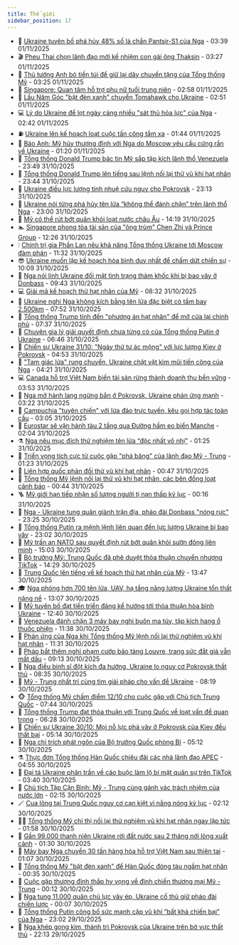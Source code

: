 ```yaml
---
title: Thế giới
sidebar_position: 17
---
```


<!-- dantri-the-gioi:START -->
- 🌋 [Ukraine tuyên bố phá hủy 48% số lá chắn Pantsir-S1 của Nga](https://dantri.com.vn/the-gioi/ukraine-tuyen-bo-pha-huy-48-so-la-chan-pantsir-s1-cua-nga-20251101103523399.htm) - 03:39 01/11/2025
- 🎬 [Pheu Thai chọn lãnh đạo mới kế nhiệm con gái ông Thaksin](https://dantri.com.vn/the-gioi/pheu-thai-chon-lanh-dao-moi-ke-nhiem-con-gai-ong-thaksin-20251101102017376.htm) - 03:27 01/11/2025
- 🧰 [Thủ tướng Anh bỏ tiền túi để giữ lại dây chuyền tặng của Tổng thống Mỹ](https://dantri.com.vn/the-gioi/thu-tuong-anh-bo-tien-tui-de-giu-lai-day-chuyen-tang-cua-tong-thong-my-20251101101727288.htm) - 03:25 01/11/2025
- 🌋 [Singapore: Quan tâm hỗ trợ phụ nữ tuổi trung niên](https://dantri.com.vn/the-gioi/singapore-quan-tam-ho-tro-phu-nu-tuoi-trung-nien-20251101095800566.htm) - 02:58 01/11/2025
- 🗽 [Lầu Năm Góc &quot;bật đèn xanh&quot; chuyển Tomahawk cho Ukraine](https://dantri.com.vn/the-gioi/lau-nam-goc-bat-den-xanh-chuyen-tomahawk-cho-ukraine-20251101094251398.htm) - 02:51 01/11/2025
- 💻 [Lý do Ukraine để lọt ngày càng nhiều &quot;sát thủ hỏa lực&quot; của Nga](https://dantri.com.vn/the-gioi/ly-do-ukraine-de-lot-ngay-cang-nhieu-sat-thu-hoa-luc-cua-nga-20251101091811500.htm) - 02:42 01/11/2025
- ⛽️ [Ukraine lên kế hoạch loạt cuộc tấn công tầm xa](https://dantri.com.vn/the-gioi/ukraine-len-ke-hoach-loat-cuoc-tan-cong-tam-xa-20251101081408547.htm) - 01:44 01/11/2025
- 🤩 [Báo Anh: Mỹ hủy thượng đỉnh với Nga do Moscow yêu cầu cứng rắn về Ukraine](https://dantri.com.vn/the-gioi/bao-anh-my-huy-thuong-dinh-voi-nga-do-moscow-yeu-cau-cung-ran-ve-ukraine-20251031151431304.htm) - 01:20 01/11/2025
- 🧐 [Tổng thống Donald Trump bác tin Mỹ sắp tập kích lãnh thổ Venezuela](https://dantri.com.vn/the-gioi/tong-thong-donald-trump-bac-tin-my-sap-tap-kich-lanh-tho-venezuela-20251101064250715.htm) - 23:49 31/10/2025
- 🎊 [Tổng thống Donald Trump lên tiếng sau lệnh nối lại thử vũ khí hạt nhân](https://dantri.com.vn/the-gioi/tong-thong-donald-trump-len-tieng-sau-lenh-noi-lai-thu-vu-khi-hat-nhan-20251101063110797.htm) - 23:44 31/10/2025
- 📝 [Ukraine điều lực lượng tinh nhuệ cứu nguy cho Pokrovsk](https://dantri.com.vn/the-gioi/ukraine-dieu-luc-luong-tinh-nhue-cuu-nguy-cho-pokrovsk-20251101060640449.htm) - 23:13 31/10/2025
- 🤡 [Ukraine nói từng phá hủy tên lửa “không thể đánh chặn” trên lãnh thổ Nga](https://dantri.com.vn/the-gioi/ukraine-noi-tung-pha-huy-ten-lua-khong-the-danh-chan-tren-lanh-tho-nga-20251101055457087.htm) - 23:00 31/10/2025
- 🥷 [Mỹ có thể rút bớt quân khỏi loạt nước châu Âu](https://dantri.com.vn/the-gioi/my-co-the-rut-bot-quan-khoi-loat-nuoc-chau-au-20251031210842801.htm) - 14:19 31/10/2025
- 🏊 [Singapore phong tỏa tài sản của &quot;ông trùm&quot; Chen Zhi và Prince Group](https://dantri.com.vn/the-gioi/singapore-phong-toa-tai-san-cua-ong-trum-chen-zhi-va-prince-group-20251031191746588.htm) - 12:26 31/10/2025
- 🕯 [Chính trị gia Phần Lan nêu khả năng Tổng thống Ukraine tới Moscow đàm phán](https://dantri.com.vn/the-gioi/chinh-tri-gia-phan-lan-neu-kha-nang-tong-thong-ukraine-toi-moscow-dam-phan-20251031182350917.htm) - 11:32 31/10/2025
- 😎 [Ukraine muốn lập kế hoạch hòa bình duy nhất để chấm dứt chiến sự](https://dantri.com.vn/the-gioi/ukraine-muon-lap-ke-hoach-hoa-binh-duy-nhat-de-cham-dut-chien-su-20251031165937085.htm) - 10:09 31/10/2025
- 🌈 [Nga nói lính Ukraine đối mặt tình trạng thảm khốc khi bị bao vây ở Donbass](https://dantri.com.vn/the-gioi/nga-noi-linh-ukraine-doi-mat-tinh-trang-tham-khoc-khi-bi-bao-vay-o-donbass-20251031163001423.htm) - 09:43 31/10/2025
- 💻 [Giải mã kế hoạch thử hạt nhân của Mỹ](https://dantri.com.vn/the-gioi/giai-ma-ke-hoach-thu-hat-nhan-cua-my-20251031152406432.htm) - 08:32 31/10/2025
- 🤖 [Ukraine nghi Nga không kích bằng tên lửa đặc biệt có tầm bay 2.500km](https://dantri.com.vn/the-gioi/ukraine-nghi-nga-khong-kich-bang-ten-lua-dac-biet-co-tam-bay-2500km-20251031143716630.htm) - 07:52 31/10/2025
- 🦏 [Tổng thống Trump tính đến &quot;phương án hạt nhân&quot; để mở cửa lại chính phủ](https://dantri.com.vn/the-gioi/tong-thong-trump-tinh-den-phuong-an-hat-nhan-de-mo-cua-lai-chinh-phu-20251031141850887.htm) - 07:37 31/10/2025
- 🌁 [Chuyên gia lý giải quyết định chưa từng có của Tổng thống Putin ở Ukraine](https://dantri.com.vn/the-gioi/chuyen-gia-ly-giai-quyet-dinh-chua-tung-co-cua-tong-thong-putin-o-ukraine-20251031132331610.htm) - 06:46 31/10/2025
- 🐘 [Chiến sự Ukraine 31/10: &quot;Ngày thứ tư ác mộng&quot; với lực lượng Kiev ở Pokrovsk](https://dantri.com.vn/the-gioi/chien-su-ukraine-3110-ngay-thu-tu-ac-mong-voi-luc-luong-kiev-o-pokrovsk-20251031111545610.htm) - 04:53 31/10/2025
- 🥷 [&quot;Tam giác lửa&quot; rung chuyển, Ukraine chật vật kìm mũi tiến công của Nga](https://dantri.com.vn/the-gioi/tam-giac-lua-rung-chuyen-ukraine-chat-vat-kim-mui-tien-cong-cua-nga-20251031111602108.htm) - 04:21 31/10/2025
- 💻 [Canada hỗ trợ Việt Nam biến tài sản rừng thành doanh thu bền vững](https://dantri.com.vn/the-gioi/canada-ho-tro-viet-nam-bien-tai-san-rung-thanh-doanh-thu-ben-vung-20251031104329156.htm) - 03:53 31/10/2025
- 🎡 [Nga mở hành lang ngừng bắn ở Pokrovsk, Ukraine phản ứng mạnh](https://dantri.com.vn/the-gioi/nga-mo-hanh-lang-ngung-ban-o-pokrovsk-ukraine-phan-ung-manh-20251031101609246.htm) - 03:22 31/10/2025
- 🧰 [Campuchia &quot;tuyên chiến&quot; với lừa đảo trực tuyến, kêu gọi hợp tác toàn cầu](https://dantri.com.vn/the-gioi/campuchia-tuyen-chien-voi-lua-dao-truc-tuyen-keu-goi-hop-tac-toan-cau-20251031090651932.htm) - 03:05 31/10/2025
- 🥸 [Eurostar sẽ vận hành tàu 2 tầng qua Đường hầm eo biển Manche](https://dantri.com.vn/the-gioi/eurostar-se-van-hanh-tau-2-tang-qua-duong-ham-eo-bien-manche-20251031085610696.htm) - 02:04 31/10/2025
- ⚗️ [Nga nêu mục đích thử nghiệm tên lửa “độc nhất vô nhị”](https://dantri.com.vn/the-gioi/nga-neu-muc-dich-thu-nghiem-ten-lua-doc-nhat-vo-nhi-20251031081405027.htm) - 01:25 31/10/2025
- 🌮 [Triển vọng tích cực từ cuộc gặp &quot;phá băng&quot; của lãnh đạo Mỹ - Trung](https://dantri.com.vn/the-gioi/trien-vong-tich-cuc-tu-cuoc-gap-pha-bang-cua-lanh-dao-my-trung-20251031082246023.htm) - 01:23 31/10/2025
- 🎃 [Liên hợp quốc phản đối thử vũ khí hạt nhân](https://dantri.com.vn/the-gioi/lien-hop-quoc-phan-doi-thu-vu-khi-hat-nhan-20251031074045523.htm) - 00:47 31/10/2025
- 💫 [Tổng thống Mỹ lệnh nối lại thử vũ khí hạt nhân, các bên đồng loạt cảnh báo](https://dantri.com.vn/the-gioi/tong-thong-my-lenh-noi-lai-thu-vu-khi-hat-nhan-cac-ben-dong-loat-canh-bao-20251031072659946.htm) - 00:44 31/10/2025
- 🪜 [Mỹ giới hạn tiếp nhận số lượng người tị nạn thấp kỷ lục](https://dantri.com.vn/the-gioi/my-gioi-han-tiep-nhan-so-luong-nguoi-ti-nan-thap-ky-luc-20251031071459239.htm) - 00:16 31/10/2025
- 🌋 [Nga - Ukraine tung quân giành trận địa, pháo đài Donbass &quot;nóng rực&quot;](https://dantri.com.vn/the-gioi/nga-ukraine-tung-quan-gianh-tran-dia-phao-dai-donbass-nong-ruc-20251031062122216.htm) - 23:25 30/10/2025
- 🦏 [Tổng thống Putin ra mệnh lệnh liên quan đến lực lượng Ukraine bị bao vây](https://dantri.com.vn/the-gioi/tong-thong-putin-ra-menh-lenh-lien-quan-den-luc-luong-ukraine-bi-bao-vay-20251031055140987.htm) - 23:02 30/10/2025
- 👀 [Mỹ trấn an NATO sau quyết định rút bớt quân khỏi sườn đông liên minh](https://dantri.com.vn/the-gioi/my-tran-an-nato-sau-quyet-dinh-rut-bot-quan-khoi-suon-dong-lien-minh-20251030212112489.htm) - 15:03 30/10/2025
- 🧰 [Bộ trưởng Mỹ: Trung Quốc đã phê duyệt thỏa thuận chuyển nhượng TikTok](https://dantri.com.vn/the-gioi/bo-truong-my-trung-quoc-da-phe-duyet-thoa-thuan-chuyen-nhuong-tiktok-20251030205840973.htm) - 14:29 30/10/2025
- 🚀 [Trung Quốc lên tiếng về kế hoạch thử hạt nhân của Mỹ](https://dantri.com.vn/the-gioi/trung-quoc-len-tieng-ve-ke-hoach-thu-hat-nhan-cua-my-20251030201337274.htm) - 13:47 30/10/2025
- 🎓 [Nga phóng hơn 700 tên lửa, UAV, hạ tầng năng lượng Ukraine tổn thất nặng nề](https://dantri.com.vn/the-gioi/nga-phong-hon-700-ten-lua-uav-ha-tang-nang-luong-ukraine-ton-that-nang-ne-20251030193723309.htm) - 13:07 30/10/2025
- 🥸 [Mỹ tuyên bố đạt tiến triển đáng kể hướng tới thỏa thuận hòa bình Ukraine](https://dantri.com.vn/the-gioi/my-tuyen-bo-dat-tien-trien-dang-ke-huong-toi-thoa-thuan-hoa-binh-ukraine-20251030185551955.htm) - 12:40 30/10/2025
- 🦅 [Venezuela đánh chặn 3 máy bay nghi buôn ma túy, tập kích hang ổ thuốc phiện](https://dantri.com.vn/the-gioi/venezuela-danh-chan-3-may-bay-nghi-buon-ma-tuy-tap-kich-hang-o-thuoc-phien-20251030170924459.htm) - 11:38 30/10/2025
- 🤭 [Phản ứng của Nga khi Tổng thống Mỹ lệnh nối lại thử nghiệm vũ khí hạt nhân](https://dantri.com.vn/the-gioi/phan-ung-cua-nga-khi-tong-thong-my-lenh-noi-lai-thu-nghiem-vu-khi-hat-nhan-20251030182007533.htm) - 11:31 30/10/2025
- 🤖 [Pháp bắt thêm nghi phạm cướp bảo tàng Louvre, trang sức đắt giá vẫn mất dấu](https://dantri.com.vn/the-gioi/phap-bat-them-nghi-pham-cuop-bao-tang-louvre-trang-suc-dat-gia-van-mat-dau-20251030155551733.htm) - 09:13 30/10/2025
- 🐲 [Nga điều binh sĩ đột kích đa hướng, Ukraine lo nguy cơ Pokrovsk thất thủ](https://dantri.com.vn/the-gioi/nga-dieu-binh-si-dot-kich-da-huong-ukraine-lo-nguy-co-pokrovsk-that-thu-20251030153049645.htm) - 08:35 30/10/2025
- 🫣 [Mỹ - Trung nhất trí cùng tìm giải pháp cho vấn đề Ukraine](https://dantri.com.vn/the-gioi/my-trung-nhat-tri-cung-tim-giai-phap-cho-van-de-ukraine-20251030145635254.htm) - 08:19 30/10/2025
- 🐵 [Tổng thống Mỹ chấm điểm 12/10 cho cuộc gặp với Chủ tịch Trung Quốc](https://dantri.com.vn/the-gioi/tong-thong-my-cham-diem-1210-cho-cuoc-gap-voi-chu-tich-trung-quoc-20251030143417841.htm) - 07:44 30/10/2025
- 🫶 [Tổng thống Trump đạt thỏa thuận với Trung Quốc về loạt vấn đề quan trọng](https://dantri.com.vn/the-gioi/tong-thong-trump-dat-thoa-thuan-voi-trung-quoc-ve-loat-van-de-quan-trong-20251030131021275.htm) - 06:28 30/10/2025
- 💃 [Chiến sự Ukraine 30/10: Mọi nỗ lực phá vây ở Pokrovsk của Kiev đều thất bại](https://dantri.com.vn/the-gioi/chien-su-ukraine-3010-moi-no-luc-pha-vay-o-pokrovsk-cua-kiev-deu-that-bai-20251030115832733.htm) - 05:14 30/10/2025
- 💫 [Nga chỉ trích phát ngôn của Bộ trưởng Quốc phòng Bỉ](https://dantri.com.vn/the-gioi/nga-chi-trich-phat-ngon-cua-bo-truong-quoc-phong-bi-20251030120107795.htm) - 05:12 30/10/2025
- ⚗️ [Thực đơn Tổng thống Hàn Quốc chiêu đãi các nhà lãnh đạo APEC](https://dantri.com.vn/the-gioi/thuc-don-tong-thong-han-quoc-chieu-dai-cac-nha-lanh-dao-apec-20251030113311588.htm) - 04:55 30/10/2025
- 🥷 [Đại tá Ukraine phân trần về cáo buộc làm lộ bí mật quân sự trên TikTok](https://dantri.com.vn/the-gioi/dai-ta-ukraine-phan-tran-ve-cao-buoc-lam-lo-bi-mat-quan-su-tren-tiktok-20251030103435271.htm) - 03:40 30/10/2025
- 🥸 [Chủ tịch Tập Cận Bình: Mỹ - Trung cùng gánh vác trách nhiệm của nước lớn](https://dantri.com.vn/the-gioi/chu-tich-tap-can-binh-my-trung-cung-ganh-vac-trach-nhiem-cua-nuoc-lon-20251030083202381.htm) - 02:15 30/10/2025
- 🪄 [Cua lông tại Trung Quốc nguy cơ cạn kiệt vì nắng nóng kỷ lục](https://dantri.com.vn/the-gioi/cua-long-tai-trung-quoc-nguy-co-can-kiet-vi-nang-nong-ky-luc-20251030090915125.htm) - 02:12 30/10/2025
- 🧑‍💻 [Tổng thống Mỹ chỉ thị nối lại thử nghiệm vũ khí hạt nhân ngay lập tức](https://dantri.com.vn/the-gioi/tong-thong-my-chi-thi-noi-lai-thu-nghiem-vu-khi-hat-nhan-ngay-lap-tuc-20251030084350800.htm) - 01:58 30/10/2025
- 🤭 [Gần 99.000 thanh niên Ukraine rời đất nước sau 2 tháng nới lỏng xuất cảnh](https://dantri.com.vn/the-gioi/gan-99000-thanh-nien-ukraine-roi-dat-nuoc-sau-2-thang-noi-long-xuat-canh-20251030082100771.htm) - 01:30 30/10/2025
- 🗽 [Máy bay Nga chuyển 30 tấn hàng hóa hỗ trợ Việt Nam sau thiên tai](https://dantri.com.vn/the-gioi/may-bay-nga-chuyen-30-tan-hang-hoa-ho-tro-viet-nam-sau-thien-tai-20251030075955677.htm) - 01:07 30/10/2025
- 🤖 [Tổng thống Mỹ &quot;bật đèn xanh&quot; để Hàn Quốc đóng tàu ngầm hạt nhân](https://dantri.com.vn/the-gioi/tong-thong-my-bat-den-xanh-de-han-quoc-dong-tau-ngam-hat-nhan-20251030071222722.htm) - 00:35 30/10/2025
- 🌈 [Cuộc gặp thượng đỉnh thắp hy vọng về đình chiến thương mại Mỹ - Trung](https://dantri.com.vn/the-gioi/cuoc-gap-thuong-dinh-thap-hy-vong-ve-dinh-chien-thuong-mai-my-trung-20251030065808060.htm) - 00:12 30/10/2025
- 🤩 [Nga tung 11.000 quân chủ lực vây ép, Ukraine cố thủ giữ pháo đài chiến lược](https://dantri.com.vn/the-gioi/nga-tung-11000-quan-chu-luc-vay-ep-ukraine-co-thu-giu-phao-dai-chien-luoc-20251030063458214.htm) - 00:07 30/10/2025
- 🤗 [Tổng thống Putin công bố sức mạnh cặp vũ khí “bất khả chiến bại” của Nga](https://dantri.com.vn/the-gioi/tong-thong-putin-cong-bo-suc-manh-cap-vu-khi-bat-kha-chien-bai-cua-nga-20251030055134405.htm) - 23:02 29/10/2025
- 🙉 [Nga khép gọng kìm, thành trì Pokrovsk của Ukraine trên bờ vực thất thủ](https://dantri.com.vn/the-gioi/nga-khep-gong-kim-thanh-tri-pokrovsk-cua-ukraine-tren-bo-vuc-that-thu-20251030045733323.htm) - 22:13 29/10/2025<!-- dantri-the-gioi:END -->

